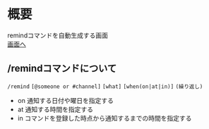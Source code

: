 # 概要
remindコマンドを自動生成する画面<br>
[画面へ](https://otowmoyarng.github.io/genelator-remindcommand/)

## /remindコマンドについて

`/remind` `[@someone or #channel]` `[what]` `[when(on|at|in)]` `(繰り返し)`

* on 通知する日付や曜日を指定する
* at 通知する時間を指定する
* in コマンドを登録した時点から通知するまでの時間を指定する
